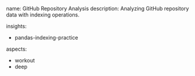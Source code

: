 name: GitHub Repository Analysis
description: Analyzing GitHub repository data with indexing operations.

insights:
  - pandas-indexing-practice

aspects:
  - workout
  - deep 